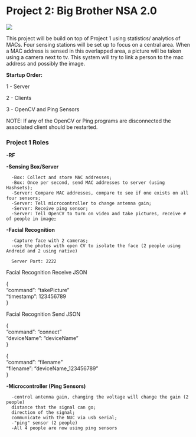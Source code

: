 Project 2: Big Brother NSA 2.0
====================================

![](http://www.redcylindersoftware.com/489/Prpject2img.jpg)

This project will be build on top of Project 1 using statistics/ analytics of MACs. Four sensing stations will be set up
to focus on a central area.  When a MAC address is sensed in this overlapped area, a picture will be taken using
a camera next to tv.  This system will try to link a person to the mac address and possibly the image. 

**Startup Order:**

1 - Server

2 - Clients

3 - OpenCV and Ping Sensors

NOTE: If any of the OpenCV or Ping programs are disconnected the associated client should be restarted. 

### Project 1 Roles

**-RF**

**-Sensing Box/Server**

      -Box: Collect and store MAC addresses;  
      -Box: Once per second, send MAC addresses to server (using Hashsets);  
      -Server: Compare MAC addresses, compare to see if one exists on all four sensors;  
      -Server: Tell microcontroller to change antenna gain;  
      -Server: Receive ping sensor;  
      -Server: Tell OpenCV to turn on video and take pictures, receive # of people in image;  

**-Facial Recognition**

      -Capture face with 2 cameras;
      -use the photos with open CV to isolate the face (2 people using Android and 2 using native)
      
      Server Port: 2222

Facial Recognition Receive JSON  
  
{  
	“command”:	 “takePicture”  
	“timestamp”:  123456789  
}  
  
Facial Recognition Send JSON    
  
{  
	“command”:	 “connect”  
	“deviceName”:  “deviceName”  
}  
  
{    
	“command”:	 “filename”  
	“filename”:  “deviceName_123456789”  
}  
  
  
**-Microcontroller (Ping Sensors)**

      -control antenna gain, changing the voltage will change the gain (2 people)
      distance that the signal can go;
      direction of the signal;
      communicate with the NUC via usb serial;
      -"ping" sensor (2 people)
      -All 4 people are now using ping sensors
